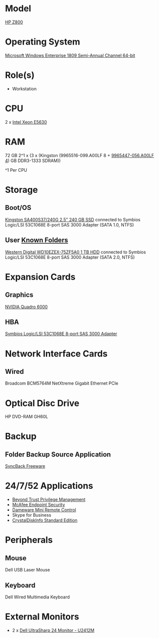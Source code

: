 # Model

[HP Z800](https://support.hp.com/us-en/document/c01709726#AbT3)

# Operating System

[Microsoft Windows Enterprise 1809 Semi-Annual Channel 64-bit](https://docs.microsoft.com/en-us/windows/release-information/)

# Role(s)

* Workstation

# CPU

2 x [Intel Xeon E5630](https://ark.intel.com/content/www/us/en/ark/products/47924/intel-xeon-processor-e5630-12m-cache-2-53-ghz-5-86-gt-s-intel-qpi.html)

# RAM

72 GB 2^1 x (3 x (Kingston (9965516-099.A00LF 8 + [9965447-056.A00LF 4](https://www.memory4less.com/kingston-4gb-ddr3-pc10600-9965447-056-a00lf)) GB DDR3-1333 SDRAM))

^1 Per CPU

# Storage

## Boot/OS

[Kingston SA400S37/240G 2.5" 240 GB SSD](https://www.kingston.com/datasheets/sa400_us.pdf) connected to Symbios Logic/LSI 53C1068E 8-port SAS 3000 Adapter (SATA 1.0, NTFS) 

## User [Known Folders](https://docs.microsoft.com/en-us/windows/win32/shell/known-folders)

[Western Digital WD10EZEX-75ZF5A0 1 TB HDD](https://documents.westerndigital.com/content/dam/doc-library/en_us/assets/public/western-digital/product/internal-drives/wd-blue-hdd/data-sheet-wd-blue-pc-hard-drives-2879-771436.pdf) connected to Symbios Logic/LSI 53C1068E 8-port SAS 3000 Adapter (SATA 2.0, NTFS)

# Expansion Cards

## Graphics

[NVIDIA Quadro 6000](https://www.nvidia.com/content/dam/en-zz/Solutions/design-visualization/quadro-product-literature/NV_DS_QUADRO_6000_Oct10_US_LR.pdf)

## HBA

 [Symbios Logic/LSI 53C1068E 8-port SAS 3000 Adapter](https://docs.broadcom.com/doc/12352180)

# Network Interface Cards

## Wired

Broadcom BCM5764M NetXtreme Gigabit Ethernet PCIe

# Optical Disc Drive

HP DVD-RAM GH60L

# Backup

## Folder Backup Source Application

[SyncBack Freeware](https://www.2brightsparks.com/freeware/freeware-hub.html)


# 24/7/52 Applications

* [Beyond Trust Privilege Management](https://www.beyondtrust.com/solutions)
* [McAfee Endpoint Security](https://www.mcafee.com/enterprise/en-us/products/endpoint-security.html)
* [Dameware Mini Remote Control](https://www.dameware.com/dameware-mini-remote-control)
* Skype for Business
* [CrystalDiskInfo Standard Edition](https://crystalmark.info/en/software/crystaldiskinfo/)

# Peripherals

## Mouse

Dell USB Laser Mouse

## Keyboard

Dell Wired Multimedia Keyboard 

# External Monitors

* 2 x [Dell UltraSharp 24 Monitor - U2412M](https://www.dell.com/en-us/work/shop/dell-ultrasharp-24-monitor-u2412m/apd/210-agss/monitors-monitor-accessories)
